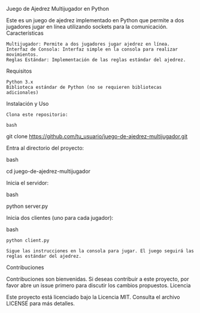 Juego de Ajedrez Multijugador en Python

Este es un juego de ajedrez implementado en Python que permite a dos jugadores jugar en línea utilizando sockets para la comunicación.
Características

    Multijugador: Permite a dos jugadores jugar ajedrez en línea.
    Interfaz de Consola: Interfaz simple en la consola para realizar movimientos.
    Reglas Estándar: Implementación de las reglas estándar del ajedrez.

Requisitos

    Python 3.x
    Biblioteca estándar de Python (no se requieren bibliotecas adicionales)

Instalación y Uso

    Clona este repositorio:

    bash

git clone https://github.com/tu_usuario/juego-de-ajedrez-multijugador.git

Entra al directorio del proyecto:

bash

cd juego-de-ajedrez-multijugador

Inicia el servidor:

bash

python server.py

Inicia dos clientes (uno para cada jugador):

bash

    python client.py

    Sigue las instrucciones en la consola para jugar. El juego seguirá las reglas estándar del ajedrez.

Contribuciones

Contribuciones son bienvenidas. Si deseas contribuir a este proyecto, por favor abre un issue primero para discutir los cambios propuestos.
Licencia

Este proyecto está licenciado bajo la Licencia MIT. Consulta el archivo LICENSE para más detalles.
